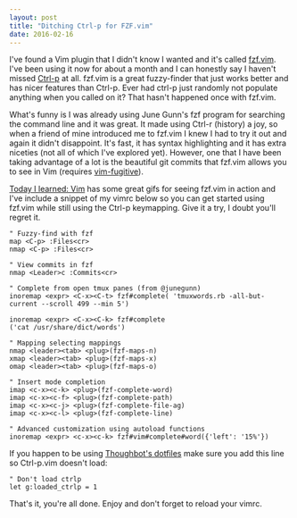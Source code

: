 ```yaml
---
layout: post
title: "Ditching Ctrl-p for FZF.vim"
date: 2016-02-16
---
```


I've found a Vim plugin that I didn't know I wanted and it's called
[fzf.vim](https://github.com/junegunn/fzf.vim). I've been using it now for about
a month and I can honestly say I haven't missed
[Ctrl-p](https://github.com/ctrlpvim/ctrlp.vim) at all. fzf.vim is a great
fuzzy-finder that just works better and has nicer features than Ctrl-p. Ever had
ctrl-p just randomly not populate anything when you called on it? That hasn't
happened once with fzf.vim.

What's funny is I was already using June Gunn's fzf program for searching the
command line and it was great. It made using Ctrl-r (history) a joy, so when a
friend of mine introduced me to fzf.vim I knew I had to try it out and again it
didn't disappoint. It's fast, it has syntax highlighting and it has extra niceties
(not all of which I've explored yet). However, one that I have been taking
advantage of a lot is the beautiful git commits that fzf.vim allows you to see in
Vim (requires [vim-fugitive](https://github.com/tpope/vim-fugitive)).

[Today I learned: Vim](http://tilvim.com/2016/01/06/fzf.html) has some great
gifs for seeing fzf.vim in action and I've include a snippet of my vimrc below
so you can get started using fzf.vim while still using the Ctrl-p keymapping.
Give it a try, I doubt you'll regret it.

    " Fuzzy-find with fzf
    map <C-p> :Files<cr>
    nmap <C-p> :Files<cr>

    " View commits in fzf
    nmap <Leader>c :Commits<cr>

`" Complete from open tmux panes (from @junegunn)`<br />
`inoremap <expr> <C-x><C-t> fzf#complete(
    'tmuxwords.rb -all-but-current --scroll 499 --min 5')`

    inoremap <expr> <C-x><C-k> fzf#complete
    ('cat /usr/share/dict/words')

    " Mapping selecting mappings
    nmap <leader><tab> <plug>(fzf-maps-n)
    xmap <leader><tab> <plug>(fzf-maps-x)
    omap <leader><tab> <plug>(fzf-maps-o)

    " Insert mode completion
    imap <c-x><c-k> <plug>(fzf-complete-word)
    imap <c-x><c-f> <plug>(fzf-complete-path)
    imap <c-x><c-j> <plug>(fzf-complete-file-ag)
    imap <c-x><c-l> <plug>(fzf-complete-line)

`" Advanced customization using autoload functions`<br />
`inoremap <expr> <c-x><c-k> fzf#vim#complete#word({'left': '15%'})`

If you happen to be using [Thoughbot's
dotfiles](https://github.com/thoughtbot/dotfiles) make sure you add this line so
Ctrl-p.vim doesn't load:

    " Don't load ctrlp
    let g:loaded_ctrlp = 1

That's it, you're all done. Enjoy and don't forget to reload your vimrc.

<br>
<br>
